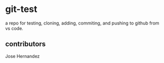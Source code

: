 # git-test
a repo for testing, cloning, adding, commiting, and pushing to github from vs code. 

## contributors 
Jose Hernandez

